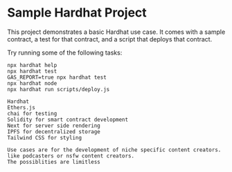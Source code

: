 # Sample Hardhat Project

This project demonstrates a basic Hardhat use case. It comes with a sample contract, a test for that contract, and a script that deploys that contract.

Try running some of the following tasks:

```shell
npx hardhat help
npx hardhat test
GAS_REPORT=true npx hardhat test
npx hardhat node
npx hardhat run scripts/deploy.js
```

```Tech Stack
Hardhat 
Ethers.js
chai for testing
Solidity for smart contract development
Next for server side rendering
IPFS for decentralized storage
Tailwind CSS for styling
```

```A Creator's market place for the mumbai testnet on the polygon network.
Use cases are for the development of niche specific content creators.
like podcasters or nsfw content creators.
The possiblities are limitless
```

